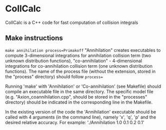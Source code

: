 # CollCalc
CollCalc is a C++ code for fast computation of collision integrals

## Make instructions

`make annihilation process=Primakoff`
"Annihilation" creates executables to compute 3-dimensional integrations for annihilation collision term (two unknown distribution functions), "co-annihilation" - 4-dimensional integrations for co-annihilation collision term (one unknown distribution functions). The name of the process file (without the extension, stored in the "process" directory) should follow `process=` 

Running 'make' with 'Annihilation' or 'Co-annihilation' (see Makefile) should compile an executable file in the same directory. The specific model file (e.g. "Axion_coannihilation.cpp", should be stored in the "processes" directory) should be indicated in the corresponding line in the Makefile. 

In the existing version of the code the 'Annihilation' executable should be called with 4 arguments (in the command line), namely 'x', 'q', 'p' and the desired relative accuracy. 
For example: './Annihilation 1.0 0.1 0.2 0.1'
